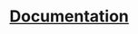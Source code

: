 # [Documentation](https://www.notion.so/Fynelium-27642d161cf9808fbcede4e053ec533c?source=copy_link)
